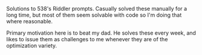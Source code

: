 Solutions to 538's Riddler prompts. Casually solved these manually for a long
time, but most of them seem solvable with code so I'm doing that where
reasonable.

Primary motivation here is to beat my dad. He solves these every week, and
likes to issue them as challenges to me whenever they are of the optimization
variety.
